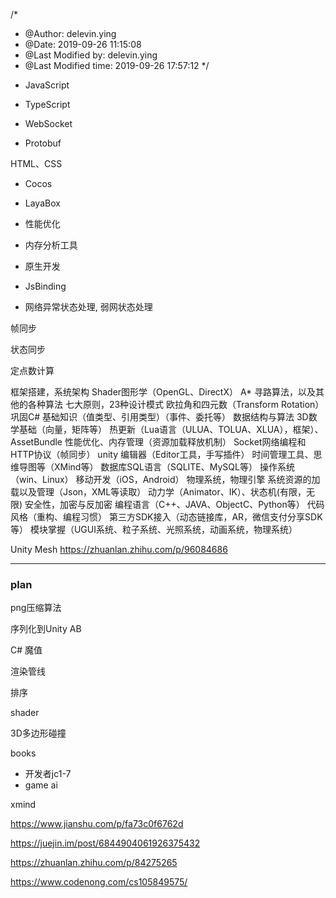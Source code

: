 /*
 * @Author: delevin.ying 
 * @Date: 2019-09-26 11:15:08 
 * @Last Modified by: delevin.ying
 * @Last Modified time: 2019-09-26 17:57:12
 */

- JavaScript

- TypeScript

- WebSocket

- Protobuf

HTML、CSS

- Cocos

- LayaBox

- 性能优化

- 内存分析工具

- 原生开发 

- JsBinding

- 网络异常状态处理, 弱网状态处理

帧同步

状态同步

定点数计算


框架搭建，系统架构
Shader图形学（OpenGL、DirectX）
A* 寻路算法，以及其他的各种算法
七大原则，23种设计模式
欧拉角和四元数（Transform Rotation）
巩固C# 基础知识（值类型、引用类型）（事件、委托等）
数据结构与算法
3D数学基础（向量，矩阵等）
热更新（Lua语言（ULUA、TOLUA、XLUA），框架）、AssetBundle
性能优化、内存管理（资源加载释放机制）
Socket网络编程和HTTP协议（帧同步）
unity 编辑器（Editor工具，手写插件）
时间管理工具、思维导图等（XMind等）
数据库SQL语言（SQLITE、MySQL等）
操作系统（win、Linux）
移动开发（iOS，Android）
物理系统，物理引擎
系统资源的加载以及管理（Json，XML等读取）
动力学（Animator、IK）、状态机(有限，无限)
安全性，加密与反加密
编程语言（C++、JAVA、ObjectC、Python等）
代码风格（重构、编程习惯）
第三方SDK接入（动态链接库，AR，微信支付分享SDK等）
模块掌握（UGUI系统、粒子系统、光照系统，动画系统，物理系统）


Unity Mesh
https://zhuanlan.zhihu.com/p/96084686



















---





### plan


png压缩算法


序列化到Unity AB


C# 魔值



渲染管线



排序



shader




3D多边形碰撞




books
- 开发者jc1-7
- game ai



xmind


https://www.jianshu.com/p/fa73c0f6762d

https://juejin.im/post/6844904061926375432

https://zhuanlan.zhihu.com/p/84275265

https://www.codenong.com/cs105849575/




